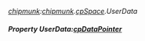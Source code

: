 _[chipmunk](../../modules/chipmunk/chipmunk-module.md):[chipmunk](../../modules/chipmunk/chipmunk-module.md).[cpSpace](../../modules/chipmunk/chipmunk-cpspace.md).UserData_
##### Property UserData:[cpDataPointer](../../modules/chipmunk/chipmunk-cpdatapointer.md)
